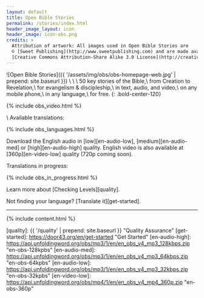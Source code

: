 ```yaml
---
layout: default
title: Open Bible Stories
permalink: /stories/index.html
header_image_layout: icon
header_image: icon-obs.png
credits: >
  Attribution of artwork: All images used in Open Bible Stories are
  © [Sweet Publishing](http://www.sweetpublishing.com) and are made available under a
  [Creative Commons Attribution-Share Alike 3.0 License](http://creativecommons.org/licenses/by-sa/3.0).
---
```


![Open Bible Stories]({{ '/assets/img/obs/obs-homepage-web.jpg' | prepend: site.baseurl }})
\\
\\
\\
50 key stories of the Bible,\\
from Creation to Revelation,\\
for evangelism & discipleship,\\
in text, audio, and video,\\
on any mobile phone,\\
in any language,\\
for free.
{: .bold-center-120}

{% include obs_video.html %}

\\
Available translations:

{% include obs_languages.html %}

Download the English audio in [low][en-audio-low], [medium][en-audio-med] or [high][en-audio-high] quality.  English video is also available at [360p][en-video-low] quality (720p coming soon).

Translations in progress:

{% include obs_in_progress.html %}

Learn more about [Checking Levels][quality].

Not finding your language? [Translate it][get-started].


* * * * *

{% include content.html %}



[quality]: {{ '/quality' | prepend: site.baseurl }} "Quality Assurance"
[get-started]: https://door43.org/en/get-started "Get Started"
[en-audio-high]: https://api.unfoldingword.org/obs/mp3/1/en/en_obs_v4_mp3_128kbps.zip "en-obs-128kpbs"
[en-audio-med]: https://api.unfoldingword.org/obs/mp3/1/en/en_obs_v4_mp3_64kbps.zip "en-obs-64kpbs"
[en-audio-low]: https://api.unfoldingword.org/obs/mp3/1/en/en_obs_v4_mp3_32kbps.zip "en-obs-32kpbs"
[en-video-low]: https://api.unfoldingword.org/obs/mp4/1/en/en_obs_v4_mp4_360p.zip "en-obs-360p"
